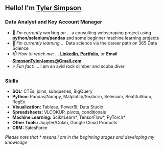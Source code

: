 ## Hello! I'm [Tyler Simpson](https://www.tylerjsimpson.com/)
### Data Analyst and Key Account Manager
- 🔭 *I’m currently working on* ... a consulting webscraping project using **python/selenium/pandas** and some beginner machine learning projects
- 🌱 *I’m currently learning* ... Data science via the career path on 365 Data Science
- 📫 *How to reach me:* ... **[LinkedIn](https://www.linkedin.com/in/tj-simpson/)**, **[Portfolio](https://www.tylerjsimpson.com/)**, or **Email SimpsonTylerJames@Gmail.com**
- ⚡ *Fun fact:* ... I am an avid rock climber and scuba diver  

### Skills
* **SQL:** CTEs, joins, subqueries, BigQuery
* **Python:** Pandas/Numpy, Matplotlib/Seaborn, Selenium, BeatifulSoup, RegEx
* **Visualization:** Tableau, PowerBI, Data Studio
* **Spreadsheets:** VLOOKUP, pivots, conditionals
* **Machine Learning:** ScikitLearn*, TensorFlow*, PyTorch*
* **Other Tools:** Jupyter/Colab, Google Cloud Products
* **CRM:** SalesForce  

*Please note that * means I am in the beginning stages and developing my knowledge*
